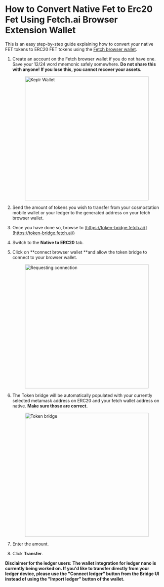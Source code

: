# How to Convert Native Fet to Erc20 Fet Using Fetch.ai Browser Extension Wallet

This is an easy step-by-step guide explaining how to convert your native FET tokens to ERC20 FET tokens using the [Fetch browser wallet](https://bit.ly/3G31QII).



1. Create an account on the Fetch browser wallet if you do not have one. 
   Save your 12/24 word mnemonic safely somewhere. 
    **Do not share this with anyone! If you lose this, you cannot recover your assets.**
     
     <img src="../../images/keplr_wallet.png" alt="Keplr Wallet" class="center" style="display: block; margin-left: auto; margin-right: auto;width:400px;">
     
2. Send the amount of tokens you wish to transfer from your cosmostation mobile wallet or your ledger to the generated address on your fetch browser wallet.
3. Once you have done so, browse to [https://token-bridge.fetch.ai/](https://token-bridge.fetch.ai/)
4. Switch to the **Native to ERC20** tab.
5. Click on **connect browser wallet **and allow the token bridge to connect to your browser wallet.
   
    <img src="../../images/connect_to_keplr.png" alt="Requesting connection" class="center" style="display: block; margin-left: auto; margin-right: auto;width:400px;">
    
6. The Token bridge will be automatically populated with your currently selected metamask address on ERC20 and your fetch wallet address on native. 
    **Make sure those are correct.**
     
     <img src="../../images/token_bridge.png" alt="Token bridge" class="center" style="display: block; margin-left: auto; margin-right: auto;width:400px;">
     
7. Enter the amount.
8. Click **Transfer**.

**Disclaimer for the ledger users: The wallet integration for ledger nano is currently being worked on. If you'd like to transfer directly from your ledger device, please use the "Connect ledger" button from the Bridge UI instead of using the "Import ledger" button of the wallet.**
